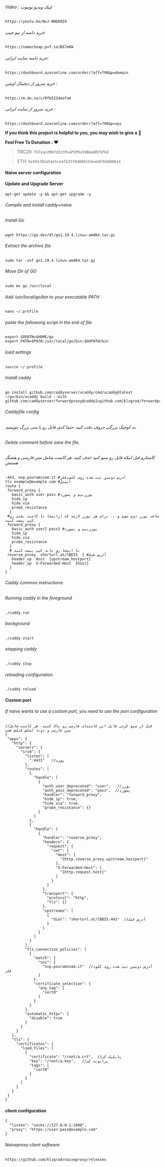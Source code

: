 ###### Video : لینک ویدیو یوتیوب
```
https://youtu.be/NoJ-0Nb09Z4
```

###### خرید دامنه از نیم چیپ: 
```
https://namecheap.pxf.io/BX7m6W
```
###### خرید دامنه سایت ایرانی: 
```
https://dashboard.azaronline.com/order/?aff=790&p=domain
```
###### خرید سرور از دیجیتال اوشن : 
```
https://m.do.co/c/0fb522deafa4
```
###### خرید سرور از سایت ایرانی : 
```
https://dashboard.azaronline.com/order/?aff=790&p=vps
```

**If you think this project is helpful to you, you may wish to give a** 🌟

**Feel Free To Donation :** ❤️

>TRC20: ```TGTyqv2MH7dZztMvaP5PKuS9Bma8RY5Pk8```

>ETH: ```0x5b5202a54e5ce4fb25f0d886254eeb07bb088614```


#### Naive server configuration
#### Update and Upgrade Server 
```
apt-get update -y && apt-get upgrade -y
```

###### Compile and install caddy+naive
###### Install Go
```
wget https://go.dev/dl/go1.19.4.linux-amd64.tar.gz
```

###### Extract the archive file
```
sudo tar -xvf go1.19.4.linux-amd64.tar.gz
```
###### Move Dir of GO
```
sudo mv go /usr/local
```

###### Add /usr/local/go/bin to your executable PATH
```
nano ~/.profile
```
###### paste the followong script in the end of file
```
export GOPATH=$HOME/go
export PATH=$PATH:/usr/local/go/bin:$GOPATH/bin
```
###### load settings
```
source ~/.profile
```

###### Install caddy
```
go install github.com/caddyserver/xcaddy/cmd/xcaddy@latest
~/go/bin/xcaddy build --with github.com/caddyserver/forwardproxy@caddy2=github.com/klzgrad/forwardproxy@naive
```

###### Caddyfile config
###### به کوچیک بزرگی حروف دقت کنید. حتما کدی فایل رو با سی بزرگ بنویسید.
###### Delete comment before save the file.
###### کامنتارو قبل اینکه فایل رو سیو کنید حذف کنید، هر کامنت شامل متن فارسی و هشتگ هستش
```
:443, nvp.pouraminam.it #آدرس دومین ثبت شده روی کلودفلر
tls example@example.com #ایمیل
route {
 forward_proxy {
   basic_auth user pass #یوزرنیم و پسورد
   hide_ip
   hide_via
   probe_resistance
  }
 #ساخت یوزر دوم سوم و... برای هر یوزر لازمه که ازاینجا تا کامنت بعدی رو کپی پیست کنید. 
 forward_proxy { 
   basic_auth user2 pass2 #یوزرنیم و پسورد
   hide_ip
   hide_via
   probe_resistance
  }
  # تا اینجا رو باید کپی پیست کنید
 reverse_proxy  shorturl.at/lBDI5  { #آدرس فیک
   header_up  Host  {upstream_hostport}
   header_up  X-Forwarded-Host  {host}
  }
}
```
###### Caddy common instructions:
###### Running caddy in the foreground
```
./caddy run
```
###### background
```
./caddy start
```
###### stopping caddy
```
./caddy stop
```

###### reloading configuration
```
./caddy reload
```

#### Custom port
###### If naive wants to use a custom port, you need to use the json configuration 
```
//قبل از سیو کردن فایل این کامنتای فارسی رو پاک کنید، هر کامنت شامل متن فارسی و دوتا اسلش قبلش هست
{
 "apps": {
   "http": {
     "servers": {
       "srv0": {
         "listen": [
           ":4431"   //پورت
         ],
         "routes": [
           {
             "handle": [
               {
                 "auth_user_deprecated": "user",   //یوزر
                 "auth_pass_deprecated": "pass",  //پسورد
                 "handler": "forward_proxy",
                 "hide_ip": true,
                 "hide_via": true,
                 "probe_resistance": {}
               }
             ]
           },
           {
             "handle": [
               {
                 "handler": "reverse_proxy",
                 "headers": {
                   "request": {
                     "set": {
                       "Host": [
                         "{http.reverse_proxy.upstream.hostport}"
                       ],
                       "X-Forwarded-Host": [
                         "{http.request.host}"
                       ]
                     }
                   }
                 },
                 "transport": {
                   "protocol": "http",
                   "tls": {}
                 },
                 "upstreams": [
                   {
                     "dial": "shorturl.at/lBDI5:443"  //آدرس فیک
                   }
                 ]
               }
             ]
           }
         ],
         "tls_connection_policies": [
           {
             "match": {
               "sni": [
                 "nvp.pouraminam.it"  //آدرس دومین ثبت شده روی کلود فلر
               ]
             },
             "certificate_selection": {
               "any_tag": [
                 "cert0"
               ]
             }
           }
         ],
         "automatic_https": {
           "disable": true
         }
       }
     }
   },
   "tls": {
     "certificates": {
       "load_files": [
         {
           "certificate": "/root/a.crt",  //پابلیک کی
           "key": "/root/a.key",   //پرایویت کی 
           "tags": [
             "cert0"
           ]
         }
       ]
     }
   }
 }
}
```
#### client configuration
```
{
  "listen": "socks://127.0.0.1:1080",
  "proxy": "https://user:pass@example.com"
}
```
###### Naiveproxy client software
```
https://github.com/klzgrad/naiveproxy/releases
```
